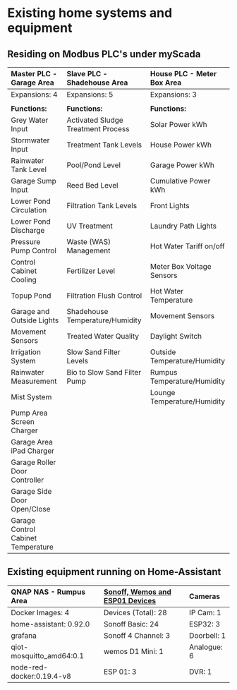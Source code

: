 # Existing home systems and equipment

## Residing on Modbus PLC's under myScada

|Master PLC - Garage Area           |Slave PLC - Shadehouse Area        |House PLC - Meter Box Area         |
|:----------------------------------|:----------------------------------|:----------------------------------|
|Expansions: 4                      |Expansions: 5                      |Expansions: 3                      |
|                                   |                                   |                                   |
|**Functions:**                      |**Functions:**                      |**Functions:**                   |
|Grey Water Input                   |Activated Sludge Treatment Process |Solar Power kWh                    |
|Stormwater Input                   |Treatment Tank Levels              |House Power kWh                    |
|Rainwater Tank Level               |Pool/Pond Level                    |Garage Power kWh                   |
|Garage Sump Input                  |Reed Bed Level                     |Cumulative Power kWh               |
|Lower Pond Circulation             |Filtration Tank Levels             |Front Lights                       |
|Lower Pond Discharge               |UV Treatment                       |Laundry Path Lights                |
|Pressure Pump Control              |Waste (WAS) Management             |Hot Water Tariff on/off            |
|Control Cabinet Cooling            |Fertilizer Level                   |Meter Box Voltage Sensors          |
|Topup Pond                         |Filtration Flush Control           |Hot Water Temperature              |
|Garage and Outside Lights          |Shadehouse Temperature/Humidity    |Movement Sensors                   |
|Movement Sensors                   |Treated Water Quality              |Daylight Switch                    |
|Irrigation System                  |Slow Sand Filter Levels            |Outside Temperature/Humidity       |
|Rainwater Measurement              |Bio to Slow Sand Filter Pump       |Rumpus Temperature/Humidity        |
|Mist System                        |                                   |Lounge Temperature/Humidity        |
|Pump Area Screen Charger           |                                   |                                   |
|Garage Area iPad Charger           |                                   |                                   |
|Garage Roller Door Controller      |                                   |                                   |
|Garage Side Door Open/Close        |                                   |                                   |
|Garage Control Cabinet Temperature |                                   |                                   |

## Existing equipment running on Home-Assistant

|QNAP NAS - Rumpus Area             |[Sonoff, Wemos and ESP01 Devices](https://github.com/wellsy57/Home-Assistant-Project/blob/master/files/MQTT.md)    |Cameras                            |
|:----------------------------------|:----------------------------------|:----------------------------------|
|Docker Images: 4                   |Devices (Total): 28                |IP Cam: 1                          |
|home-assistant: 0.92.0             |Sonoff Basic: 24                   |ESP32: 3                           |
|grafana                            |Sonoff 4 Channel: 3                |Doorbell: 1                        |
|qiot-mosquitto_amd64:0.1           |wemos D1 Mini: 1                   |Analogue: 6                        |
|node-red-docker:0.19.4-v8          |ESP 01: 3                          |DVR: 1                             |